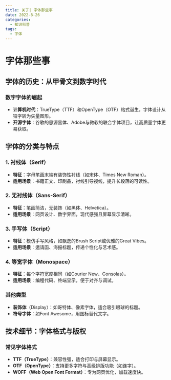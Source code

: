 ```yaml
---
title: 关于| 字体那些事
date: 2022-8-26
categories:
  - 知识科普
tags:
  - 字体
---
```


# 字体那些事



## 字体的历史：从甲骨文到数字时代  
### 数字字体的崛起  
- **计算机时代**：TrueType（TTF）和OpenType（OTF）格式诞生，字体设计从铅字转为矢量图形。  
- **开源字体**：谷歌的思源黑体、Adobe与微软的联合字体项目，让高质量字体更易获取。  



## 字体的分类与特点  

### 1. 衬线体（Serif）  
- **特征**：字母笔画末端有装饰性衬线（如宋体、Times New Roman）。  
- **适用场景**：书籍正文、印刷品，衬线引导视线，提升长段落的可读性。  

### 2. 无衬线体（Sans-Serif）  
- **特征**：笔画简洁，无装饰（如黑体、Helvetica）。  
- **适用场景**：网页设计、数字界面，现代感强且屏幕显示清晰。  

### 3. 手写体（Script）  
- **特征**：模仿手写风格，如飘逸的Brush Script或优雅的Great Vibes。  
- **适用场景**：邀请函、海报标题，传递个性化与艺术感。  

### 4. 等宽字体（Monospace）  
- **特征**：每个字符宽度相同（如Courier New、Consolas）。  
- **适用场景**：编程代码、终端显示，便于对齐与调试。  

### 其他类型  
- **装饰体**（Display）：如哥特体、像素字体，适合吸引眼球的标题。  
- **符号字体**：如Font Awesome，用图标替代文字。  



## 技术细节：字体格式与版权  

### 常见字体格式  
- **TTF（TrueType）**：兼容性强，适合打印与屏幕显示。  
- **OTF（OpenType）**：支持更多字符与高级排版功能（如连字）。  
- **WOFF（Web Open Font Format）**：专为网页优化，加载速度快。  
